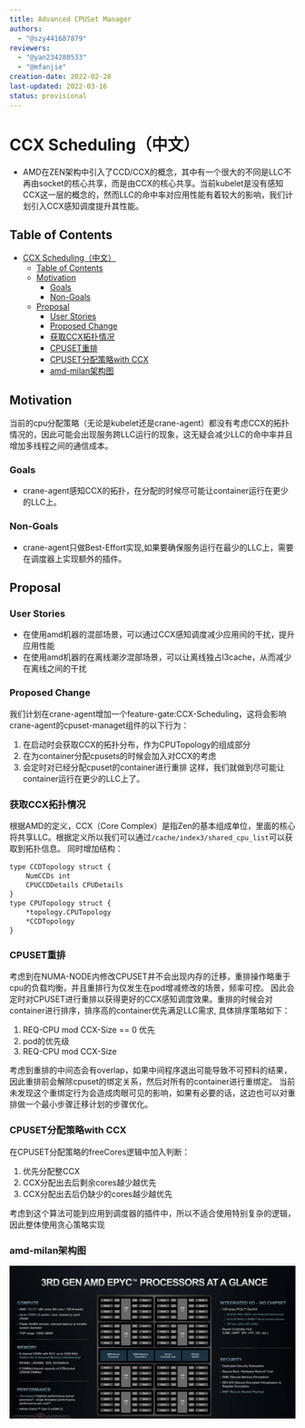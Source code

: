 ```yaml
---
title: Advanced CPUSet Manager
authors:
  - "@szy441687879"
reviewers:
  - "@yan234280533"
  - "@mfanjie"
creation-date: 2022-02-28
last-updated: 2022-03-16
status: provisional
---
```

# CCX Scheduling（中文）
- AMD在ZEN架构中引入了CCD/CCX的概念，其中有一个很大的不同是LLC不再由socket的核心共享，而是由CCX的核心共享。当前kubelet是没有感知CCX这一层的概念的，然而LLC的命中率对应用性能有着较大的影响，我们计划引入CCX感知调度提升其性能。
## Table of Contents
<!-- TOC -->

- [CCX Scheduling（中文）](#ccx-scheduling%E4%B8%AD%E6%96%87)
    - [Table of Contents](#table-of-contents)
    - [Motivation](#motivation)
        - [Goals](#goals)
        - [Non-Goals](#non-goals)
    - [Proposal](#proposal)
        - [User Stories](#user-stories)
        - [Proposed Change](#proposed-change)
        - [获取CCX拓扑情况](#%E8%8E%B7%E5%8F%96ccx%E6%8B%93%E6%89%91%E6%83%85%E5%86%B5)
        - [CPUSET重排](#cpuset%E9%87%8D%E6%8E%92)
        - [CPUSET分配策略with CCX](#cpuset%E5%88%86%E9%85%8D%E7%AD%96%E7%95%A5with-ccx)
        - [amd-milan架构图](#amd-milan%E6%9E%B6%E6%9E%84%E5%9B%BE)

<!-- /TOC -->

## Motivation
当前的cpu分配策略（无论是kubelet还是crane-agent）都没有考虑CCX的拓扑情况的，因此可能会出现服务跨LLC运行的现象，这无疑会减少LLC的命中率并且增加多线程之间的通信成本。
### Goals
- crane-agent感知CCX的拓扑，在分配的时候尽可能让container运行在更少的LLC上。
### Non-Goals
- crane-agent只做Best-Effort实现,如果要确保服务运行在最少的LLC上，需要在调度器上实现额外的插件。

## Proposal
### User Stories
- 在使用amd机器的混部场景，可以通过CCX感知调度减少应用间的干扰，提升应用性能
- 在使用amd机器的在离线潮汐混部场景，可以让离线独占l3cache，从而减少在离线之间的干扰
### Proposed Change
我们计划在crane-agent增加一个feature-gate:CCX-Scheduling，这将会影响crane-agent的cpuset-managet组件的以下行为：
1. 在启动时会获取CCX的拓扑分布，作为CPUTopology的组成部分
2. 在为container分配cpusets的时候会加入对CCX的考虑
3. 会定时对已经分配cpuset的container进行重排
这样，我们就做到尽可能让container运行在更少的LLC上了。

### 获取CCX拓扑情况
根据AMD的定义，CCX（Core Complex）是指Zen的基本组成单位，里面的核心将共享LLC。根据定义所以我们可以通过`/cache/index3/shared_cpu_list`可以获取到拓扑信息。
同时增加结构：
```
type CCDTopology struct {
    NumCCDs int
    CPUCCDDetails CPUDetails
}
type CPUTopology struct {
    *topology.CPUTopology
    *CCDTopology
}
```

### CPUSET重排
考虑到在NUMA-NODE内修改CPUSET并不会出现内存的迁移，重排操作略重于cpu的负载均衡，并且重排行为仅发生在pod增减修改的场景，频率可控。
因此会定时对CPUSET进行重排以获得更好的CCX感知调度效果。重排的时候会对container进行排序，排序高的container优先满足LLC需求, 具体排序策略如下：
1. REQ-CPU mod CCX-Size == 0 优先
2. pod的优先级
3. REQ-CPU mod CCX-Size

考虑到重排的中间态会有overlap，如果中间程序退出可能导致不可预料的结果，因此重排前会解除cpuset的绑定关系，然后对所有的container进行重绑定。
当前未发现这个重绑定行为会造成肉眼可见的影响，如果有必要的话，这边也可以对重排做一个最小步骤迁移计划的步骤优化。

### CPUSET分配策略with CCX
在CPUSET分配策略的freeCores逻辑中加入判断：
1. 优先分配整CCX
2. CCX分配出去后剩余cores越少越优先
3. CCX分配出去后仍缺少的cores越少越优先

考虑到这个算法可能到应用到调度器的插件中，所以不适合使用特别复杂的逻辑，因此整体使用贪心策略实现

### amd-milan架构图
![amd-milan.png](../images/amd-milan.png)
